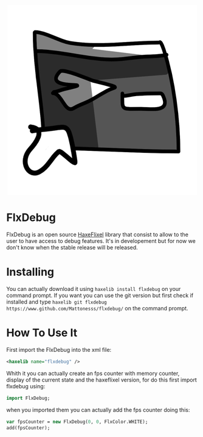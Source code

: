 <p align="center">
    <img src="./terminalIcon.png" width="500" alt="Terminal Logo."/> 
</p>

# FlxDebug

FlxDebug is an open source [HaxeFlixel](https://haxeflixel.com) library that consist to allow to the user to have access to debug features. It's in developement but for now we don't know when the stable release will be released.

# Installing

You can actually download it using `haxelib install flxdebug` on your command prompt.
If you want you can use the git version but first check if installed and type `haxelib git flxdebug https://www.github.com/Mattonesss/flxdebug/` on the command prompt.

# How To Use It

First import the FlxDebug into the xml file:
```xml
<haxelib name="flxdebug" />
```

Whith it you can actually create an fps counter with memory counter, display of the current state and the haxeflixel version, for do this first import flxdebug using:
```haxe
import FlxDebug;
```
when you imported them you can actually add the fps counter doing this:
```haxe
var fpsCounter = new FlxDebug(0, 0, FlxColor.WHITE);
add(fpsCounter);
```
